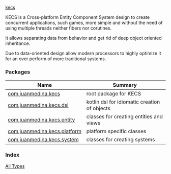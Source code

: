 [kecs](./index.md)

KECS is a Cross-platform Entity Component System design to create concurrent applications, such games,
more simple and without the need of using multiple threads neither fibers nor corutines.

It allows separating data from behavior and get rid of deep object oriented inheritance.

Due to data-oriented design allow modern processors to highly optimize it for an over perform of more traditional
systems.

### Packages

| Name | Summary |
|---|---|
| [com.juanmedina.kecs](com.juanmedina.kecs/index.md) | root package for KECS |
| [com.juanmedina.kecs.dsl](com.juanmedina.kecs.dsl/index.md) | kotlin dsl for idiomatic creation of objects |
| [com.juanmedina.kecs.entity](com.juanmedina.kecs.entity/index.md) | classes for creating entities and views |
| [com.juanmedina.kecs.platform](com.juanmedina.kecs.platform/index.md) | platform specific classes |
| [com.juanmedina.kecs.system](com.juanmedina.kecs.system/index.md) | classes for creating systems |

### Index

[All Types](alltypes/index.md)